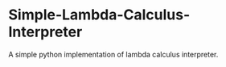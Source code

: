 # Simple-Lambda-Calculus-Interpreter
A simple python implementation of lambda calculus interpreter. 
